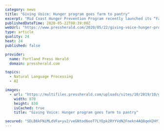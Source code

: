 ```yaml
---
category: news
title: "Giving Voice: Hunger program goes farm to pantry"
excerpt: "Mid Coast Hunger Prevention Program recently launched its “Farm to Pantry” initiative designed to provide critical support for local farmers and hungry Maine families. MCHPP has committed $40,000 to purchase fresh produce and protein directly from Maine farmers — who are facing significant economic challenges due to the coronavirus—as a way to help address the"
publishedDateTime: 2020-05-22T08:39:00Z
webUrl: "https://www.pressherald.com/2020/05/22/giving-voice-hunger-program-goes-farm-to-pantry/"
type: article
quality: 24
heat: 24
published: false

provider:
  name: Portland Press Herald
  domain: pressherald.com

topics:
  - Natural Language Processing
  - AI

images:
  - url: "https://multifiles.pressherald.com/uploads/sites/10/2019/10/giving-voice.jpg"
    width: 878
    height: 830
    isCached: true
    title: "Giving Voice: Hunger program goes farm to pantry"

secured: "SDLB6kFNiMLdVFa+yv2/veGNtod6ooT7LYEpk2RYYVdN2Fnekn4AQ8qeH2HY1o/gzY3T+IlqOa0afTYAIiTiuddQUK3kXPXZShtXAtLadNmFBXylZPDY3jfdvu1vhCMXnrjzcm3Q5KgFSJBtiBpfYTVsdFXFAf0KFpAT0tW8RUZO2MdzyZbbJ50w7JiwIGkgR4F3kDuBzqKH5Qt2NCzj5cMpb01NQIey8Qh3WmwPVp4NEm7HVjHFWVAF4NU4olmGrrBLtJiuBuORLGekTtFOu+4950T2JOkjbBG1ORSSBKwG5ouSrLR52aQyrZLs3/hx72mW14FaWAhfjmxuWmjoAJAVVGnZw7FpYCDH5yJhKGPQf6cEqBl3fnCuXqV3EEvpuCIZzCjutPCcvAI4iFvFg0CKRKz5RVaSzd/cE1HBJUdg+MSWllCztoyD3NryA5GYzpLswYSb/lrwyml5jFZbSOLDTDFEs4cUEK3dGi7sNP0=;zd9YPDLt9m5IdGf9cHr4qw=="
---
```


